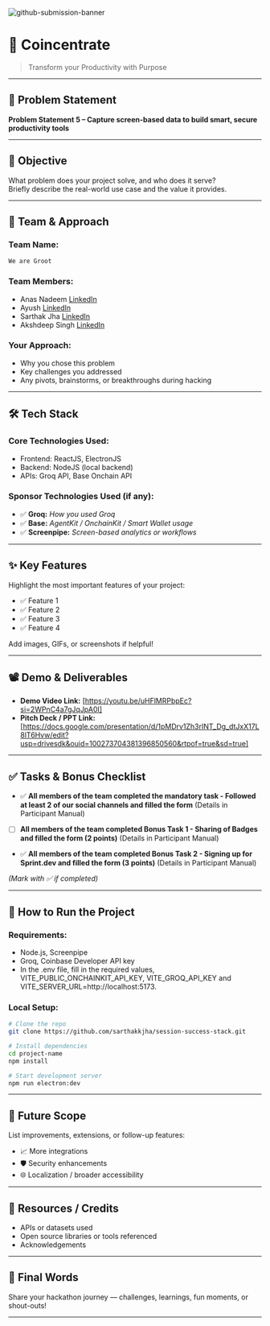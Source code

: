 ![github-submission-banner](https://github.com/user-attachments/assets/a1493b84-e4e2-456e-a791-ce35ee2bcf2f)

# 🚀 Coincentrate

> Transform your Productivity with Purpose

---

## 📌 Problem Statement

**Problem Statement 5 – Capture screen-based data to build smart, secure productivity tools**

---

## 🎯 Objective

What problem does your project solve, and who does it serve?  
Briefly describe the real-world use case and the value it provides.

---

## 🧠 Team & Approach

### Team Name:  
`We are Groot`

### Team Members:  
- Anas Nadeem [LinkedIn](https://www.linkedin.com/in/anas-nadeem-8888bb223?utm_source=share&utm_campaign=share_via&utm_content=profile&utm_medium=android_app) 
- Ayush [LinkedIn](https://www.linkedin.com/in/its-ayush543?utm_source=share&utm_campaign=share_via&utm_content=profile&utm_medium=android_app)
- Sarthak Jha [LinkedIn](https://www.linkedin.com/in/srthk19?utm_source=share&utm_campaign=share_via&utm_content=profile&utm_medium=android_app)
- Akshdeep Singh [LinkedIn](https://www.linkedin.com/in/akshdeep-singh-a03821282?utm_source=share&utm_campaign=share_via&utm_content=profile&utm_medium=android_app)

### Your Approach:  
- Why you chose this problem  
- Key challenges you addressed  
- Any pivots, brainstorms, or breakthroughs during hacking  

---

## 🛠️ Tech Stack

### Core Technologies Used:
- Frontend: ReactJS, ElectronJS
- Backend: NodeJS (local backend)
- APIs: Groq API, Base Onchain API

### Sponsor Technologies Used (if any):
- ✅ **Groq:** _How you used Groq_  
- ✅ **Base:** _AgentKit / OnchainKit / Smart Wallet usage_  
- ✅ **Screenpipe:** _Screen-based analytics or workflows_  
---

## ✨ Key Features

Highlight the most important features of your project:

- ✅ Feature 1  
- ✅ Feature 2  
- ✅ Feature 3  
- ✅ Feature 4  

Add images, GIFs, or screenshots if helpful!

---

## 📽️ Demo & Deliverables

- **Demo Video Link:** [https://youtu.be/uHFlMRPbpEc?si=2WPnC4a7gJqJpA0I]  
- **Pitch Deck / PPT Link:** [https://docs.google.com/presentation/d/1pMDrv1Zh3rINT_Dg_dtJxX17L8lT6Hvw/edit?usp=drivesdk&ouid=100273704381396850560&rtpof=true&sd=true]  
---

## ✅ Tasks & Bonus Checklist

- ✅ **All members of the team completed the mandatory task - Followed at least 2 of our social channels and filled the form** (Details in Participant Manual)  
- [ ] **All members of the team completed Bonus Task 1 - Sharing of Badges and filled the form (2 points)**  (Details in Participant Manual)
- ✅ **All members of the team completed Bonus Task 2 - Signing up for Sprint.dev and filled the form (3 points)**  (Details in Participant Manual)

*(Mark with ✅ if completed)*

---

## 🧪 How to Run the Project

### Requirements:
- Node.js, Screenpipe
- Groq, Coinbase Developer API key
- In the .env file, fill in the required values, VITE_PUBLIC_ONCHAINKIT_API_KEY, VITE_GROQ_API_KEY and VITE_SERVER_URL=http://localhost:5173.

### Local Setup:
```bash
# Clone the repo
git clone https://github.com/sarthakkjha/session-success-stack.git

# Install dependencies
cd project-name
npm install

# Start development server
npm run electron:dev
```
---

## 🧬 Future Scope

List improvements, extensions, or follow-up features:

- 📈 More integrations  
- 🛡️ Security enhancements  
- 🌐 Localization / broader accessibility  

---

## 📎 Resources / Credits

- APIs or datasets used  
- Open source libraries or tools referenced  
- Acknowledgements  

---

## 🏁 Final Words

Share your hackathon journey — challenges, learnings, fun moments, or shout-outs!

---
